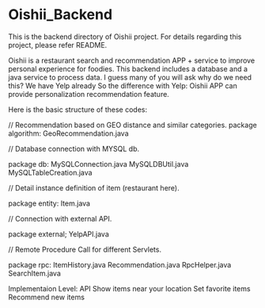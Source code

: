 # Oishii_Backend
This is the backend directory of Oishii project. For details regarding this project, please refer README.

Oishii is a restaurant search and recommendation APP + service to improve personal experience for foodies. 
This backend includes a database and a java service to process data. 
I guess many of you will ask why do we need this? We have Yelp already
So the difference with Yelp: Oishii APP can provide personalization recommendation feature.

Here is the basic structure of these codes:

// Recommendation based on GEO distance and similar categories.
package algorithm:
	GeoRecommendation.java

// Database connection with MYSQL db.

package db:
	MySQLConnection.java
	MySQLDBUtil.java
	MySQLTableCreation.java
	
// Detail instance definition of item (restaurant here).

package entity:
	Item.java

// Connection with external API.

package external;
	YelpAPI.java
	
// Remote Procedure Call for different Servlets.

package rpc:
	ItemHistory.java
	Recommendation.java
	RpcHelper.java
	SearchItem.java
	

Implementaion Level:
	API
	Show items near your location
	Set favorite items
	Recommend new items
